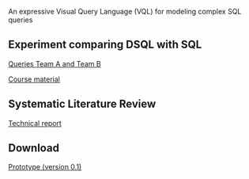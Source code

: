 An expressive Visual Query Language (VQL) for modeling complex SQL queries

## Experiment comparing DSQL with SQL

[Queries Team A and Team B](experiment/questions.pdf)

[Course material](experiment/course.pdf)

## Systematic Literature Review

[Technical report](slr/report.pdf)

## Download

[Prototype (version 0.1)](https://github.com/dsqlcase/dsqlcase.github.io/releases)

